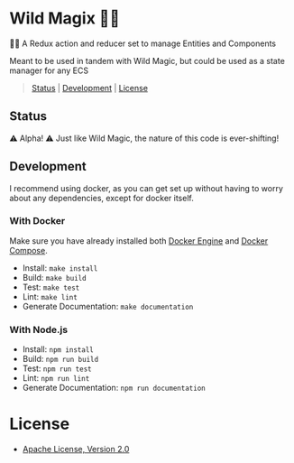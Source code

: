 # Wild Magix 🍄✨

🧙‍♀️ A Redux action and reducer set to manage Entities and Components

Meant to be used in tandem with Wild Magic, but could be used as a state manager for any ECS

> [Status](#status) |
> [Development](#development) |
> [License](#license)

## Status

⚠ Alpha! ⚠ Just like Wild Magic, the nature of this code is ever-shifting!

## Development

I recommend using docker, as you can get set up without having to worry about any dependencies, except for docker itself.

### With Docker

Make sure you have already installed both [Docker Engine](https://docs.docker.com/install/) and [Docker Compose](https://docs.docker.com/compose/install/).

- Install: `make install`
- Build: `make build`
- Test: `make test`
- Lint: `make lint`
- Generate Documentation: `make documentation`

### With Node.js

- Install: `npm install`
- Build: `npm run build`
- Test: `npm run test`
- Lint: `npm run lint`
- Generate Documentation: `npm run documentation`

# License

- [Apache License, Version 2.0](https://www.apache.org/licenses/LICENSE-2.0)
